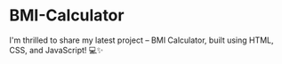 # BMI-Calculator
I'm thrilled to share my latest project – BMI Calculator, built using HTML, CSS, and JavaScript! 💻✨

